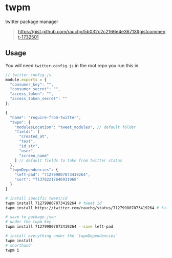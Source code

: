 twpm
====

twitter package manager

>https://gist.github.com/rauchg/5b032c2c2166e4e36713#gistcomment-1732501

## Usage

You will need `twitter-config.js` in the root repo you run this in.

```js
// twitter-config.js
module.exports = {
  "consumer_key": "",
  "consumer_secret": "",
  "access_token": "",
  "access_token_secret": ""
};
```

```js
{
  "name": "require-from-twitter",
  "twpm": {
    "modulesLocation": "tweet_modules", // default folder
    "fields": [
      "created_at",
      "text",
      "id_str",
      "user",
      "screen_name"
    ] // default fields to take from twitter status
  },
  "twpmDependencies": {
    "left-pad": "712799807073419264",
    "sort": "713782217646931968"
  }
}
```

```bash
# install specific tweet/id
twpm install 712799807073419264 # tweet id 
twpm install https://twitter.com/rauchg/status/712799807073419264 # full url

# save to package.json
# under the twpm key
twpm install 712799807073419264 --save left-pad

# install everything under the `twpmDependencies`
twpm install
# shorthand
twpm i
```
